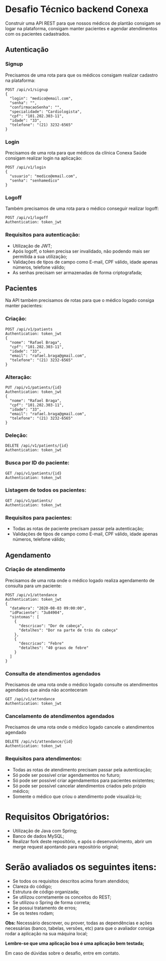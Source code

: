 # Desafio Técnico backend Conexa

Construir uma API REST para que nossos médicos de plantão consigam se logar na plataforma, consigam manter pacientes e agendar atendimentos com os pacientes cadastrados.

## Autenticação

### Signup
Precisamos de uma rota para que os médicos consigam realizar cadastro na plataforma:
```
POST /api/v1/signup
{
  "login": "medico@email.com",
  "senha": "",
  "confirmacaoSenha": "",
  "specialidade": "Cardiologista",
  "cpf": "101.202.303-11",
  "idade": "33",
  "telefone": "(21) 3232-6565"
}
```

### Login
Precisamos de uma rota para que médicos da clínica Conexa Saúde consigam realizar login na aplicação:
```
POST /api/v1/login
{
  "usuario": "medico@email.com",
  "senha": "senhamedico"
}
```

### Logoff
Também precisamos de uma rota para o médico conseguir realizar logoff:
```
POST /api/v1/logoff
Authentication: token_jwt
```

### Requisitos para autenticação:
- Utilização de JWT;
- Após logoff, o token precisa ser invalidado, não podendo mais ser permitida a sua utilização;
- Validações de tipos de campo como E-mail, CPF válido, idade apenas números, telefone válido;
- As senhas precisam ser armazenadas de forma criptografada;


## Pacientes

Na API também precisamos de rotas para que o médico logado consiga manter pacientes:
### Criação:
```
POST /api/v1/patients
Authentication: token_jwt
{
  "nome": "Rafael Braga",
  "cpf": "101.202.303-11",
  "idade": "33",
  "email": "rafael.braga@gmail.com",
  "telefone": "(21) 3232-6565"
}
```

### Alteração:
```
PUT /api/v1/patients/{id}
Authentication: token_jwt
{
  "nome": "Rafael Braga",
  "cpf": "101.202.303-11",
  "idade": "33",
  "email": "rafael.braga@gmail.com",
  "telefone": "(21) 3232-6565"
}
```

### Deleção:
```
DELETE /api/v1/patients/{id}
Authentication: token_jwt
```

### Busca por ID do paciente:
```
GET /api/v1/patients/{id}
Authentication: token_jwt
```

### Listagem de todos os pacientes:
```
GET /api/v1/patients/
Authentication: token_jwt
```

### Requisitos para pacientes:
- Todas as rotas de paciente precisam passar pela autenticação;
- Validações de tipos de campo como E-mail, CPF válido, idade apenas números, telefone válido;

## Agendamento

### Criação de atendimento
Precisamos de uma rota onde o médico logado realiza agendamento de consulta para um paciente:
```
POST /api/v1/attendance
Authentication: token_jwt
{
  "dataHora": "2020-08-03 09:00:00",
  "idPaciente": "3u84904",
  "sintomas": [
    {
      "descricao": "Dor de cabeça",
      "detalhes": "Dor na parte de trás da cabeça"
    },
    {
      "descricao": "Febre"
      "detalhes": "40 graus de febre"
    }
  ]
}
```

### Consulta de atendimentos agendados
Precisamos de uma rota onde o médico logado consulte os atendimentos agendados que ainda não aconteceram
```
GET /api/v1/attendance
Authentication: token_jwt
```

### Cancelamento de atendimentos agendados
Precisamos de uma rota onde o médico logado cancele o atendimentos agendado
```
DELETE /api/v1/attendance/{id}
Authentication: token_jwt
```

### Requisitos para atendimentos:
- Todas as rotas de atendimento precisam passar pela autenticação;
- Só pode ser possível criar agendamentos no futuro;
- Só pode ser possível criar agendamentos para pacientes existentes;
- Só pode ser possível cancelar atendimentos criados pelo própio médico;
- Somente o médico que criou o atendimento pode visualizá-lo;


# Requisitos Obrigatórios:
- Utilização de Java com Spring;
- Banco de dados MySQL;
- Realizar fork deste repositório, e após o desenvolvimento, abrir um merge request apontando para repositório original;


# Serão avaliados os seguintes itens:
* Se todos os requisitos descritos acima foram atendidos;
* Clareza do código;
* Estrutura de código organizada;
* Se utilizou corretamente os conceitos do REST;
* Se utilizou o Spring de forma correta;
* Se possui tratamento de erros;
* Se os testes rodam;

**Obs:**
Necessário descrever, ou prover, todas as dependências e ações necessárias (banco, tabelas, versões, etc) para que o avaliador consiga rodar a aplicação na sua máquina local;

**Lembre-se que uma aplicação boa é uma aplicação bem testada;**

Em caso de dúvidas sobre o desafio, entre em contato.
